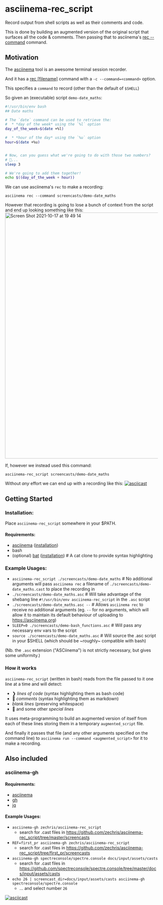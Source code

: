 # asciinema-rec_script
Record output from shell scripts as well as their comments and code.

This is done by building an augmented version of the original script that surfaces all the code & comments.
Then passing that to asciinema's [rec --command](https://github.com/asciinema/asciinema#rec-filename) command.


## Motivation

The [asciinema](https://asciinema.org) tool is an awesome terminal session recorder.

And it has a [rec [filename]](https://github.com/asciinema/asciinema#rec-filename) command with a `-c --command=<command>` option.

This specifies a `command` to record (other than the default of `$SHELL`)

So given an (executable) script `demo-date_maths`:
```bash
#!/usr/bin/env bash
## Date maths

# The `date` command can be used to retrieve the:
#  * *day of the week* using the `%l` option
day_of_the_week=$(date +%l)

#  * *hour of the day* using the `%u` option
hour=$(date +%u)


# Now, can you guess what we're going to do with those two numbers?
# 🤔...
sleep 3

# We're going to add them together!
echo $((day_of_the_week + hour))
```

We can use asciinema's `rec` to make a recording:
```
asciinema rec --command screencasts/demo-date_maths
```


However that recording is going to lose a bunch of context from the script and end up looking something like this:
<img width="808" alt="Screen Shot 2021-10-17 at 19 49 14" src="https://user-images.githubusercontent.com/49626717/137619503-05ec8492-f2df-4bc3-a410-ad3300223b8f.png">

If, however we instead used this command:
```
asciinema-rec_script screencasts/demo-date_maths
```

Without *any* effort we can end up with a recording like this:
[![asciicast](https://asciinema.org/a/pSQTIOh50qKqvU5BFE7tAB5gx.svg)](https://asciinema.org/a/pSQTIOh50qKqvU5BFE7tAB5gx)


## Getting Started
### Installation:
Place `asciinema-rec_script` somewhere in your $PATH.


#### Requirements:
 * [asciinema](https://asciinema.org) ([installation](https://github.com/asciinema/asciinema#installation))
 * bash
 * (optional) [bat](https://github.com/sharkdp/bat) ([installation](https://github.com/sharkdp/bat#installation)) # A cat clone to provide syntax highlighting


### Example Usages:
 * `asciinema-rec_script ./screencasts/demo-date_maths`     # No additional arguments will pass `asciinema rec` a filename of `./screencasts/demo-date_maths.cast` to place the recording in
 * `./screencasts/demo-date_maths.asc`                      # Will take advantage of the shebang line `#!/usr/bin/env asciinema-rec_script` in the `.asc` script
 * `./screencasts/demo-date_maths.asc --`                   # Allows `asciinema rec` to receive no additional arguments (eg. `--` for no arguments, which will allow it to maintain its default behaviour of uploading to https://asciinema.org)
 * `SLEEP=0 ./screencasts/demo-bash_functions.asc`          # Will pass any necessary env vars to the script
 * `source ./screencasts/demo-date_maths.asc`               # Will source the .asc script in your $SHELL (which should be ~roughly~ compatible with bash)

(Nb. the `.asc` extension ("ASCiinema") is not strictly necessary, but gives some uniformity.)


### How it works
`asciinema-rec_script` (written in bash) reads from the file passed to it one line at a time and will detect:
 * ❯ _lines of code_ (syntax highlighting them as bash code)
 * 💭 _comments_ (syntax highlighting them as markdown)
 * _blank lines_ (preserving whitespace)
 * 💬 and some other _special lines_

It uses meta-programming to build an augmented version of itself from each of these lines storing them in a temporary `augmented_script` file.

And finally it passes that file (and any other arguments specified on the command line) to `asciinema run --command <augmented_script>` for it to make a recording.



## Also included
### asciinema-gh
#### Requirements:
 * [asciinema](https://asciinema.org)
 * [gh](https://github.com/cli/cli)
 * [jq](https://stedolan.github.io/jq)


#### Example Usages:
 * `asciinema-gh zechris/asciinema-rec_script`
   * search for .cast files in https://github.com/zechris/asciinema-rec_script/tree/master/screencasts
 * `REF=first_pr asciinema-gh zechris/asciinema-rec_script` 
   * search for .cast files in https://github.com/zechris/asciinema-rec_script/tree/first_pr/screencasts
 * `asciinema-gh spectreconsole/spectre.console docs/input/assets/casts`
   * search for .cast files in https://github.com/spectreconsole/spectre.console/tree/master/docs/input/assets/casts
 * `echo 26 | screencast_dir=docs/input/assets/casts asciinema-gh spectreconsole/spectre.console`
   * ... and select number `26`

[![asciicast](https://asciinema.org/a/uiqC0yZrCP9UPGqWaX5Wnf7wF.svg)](https://asciinema.org/a/uiqC0yZrCP9UPGqWaX5Wnf7wF)
